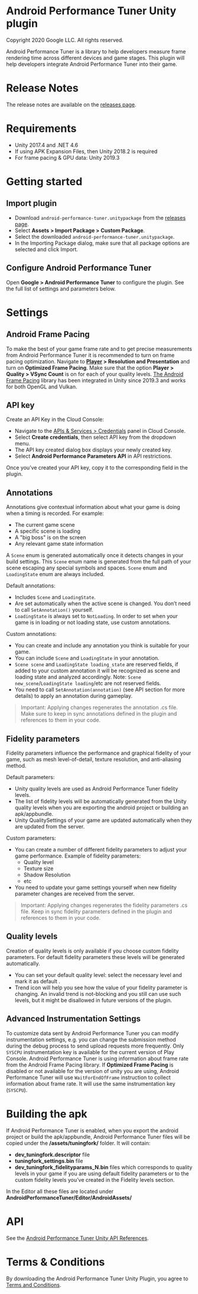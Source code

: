 # Android Performance Tuner Unity plugin
Copyright 2020 Google LLC. All rights reserved.

Android Performance Tuner is a library to help developers measure frame rendering time across different devices and game stages. This plugin will help developers integrate Android Performance Tuner into their game.

# Release Notes
The release notes are available on the [releases page](https://github.com/android/tuningfork/releases).

# Requirements
* Unity 2017.4 and .NET 4.6
* If using APK Expansion Files, then Unity 2018.2 is required
* For frame pacing & GPU data: Unity 2019.3

# Getting started
## Import plugin

* Download `android-performance-tuner.unitypackage` from the [releases page](https://github.com/android/tuningfork/releases).
* Select **Assets > Import Package > Custom Package**.
* Select the downloaded `android-performance-tuner.unitypackage`.
* In the Importing Package dialog, make sure that all package options are selected and click Import.

## Configure Android Performance Tuner
Open **Google > Android Performance Tuner** to configure the plugin.
See the full list of settings and parameters below.

# Settings
## Android Frame Pacing
To make the best of your game frame rate and to get precise measurements from Android Performance Tuner it is recommended to turn on frame pacing optimization. Navigate to **[Player](https://docs.unity3d.com/Manual/class-PlayerSettingsAndroid.html) > Resolution and Presentation** and turn on **Optimized Frame Pacing**. Make sure that the option **Player > Quality > VSync Count** is on for each of your quality levels.
[The Android Frame Pacing](https://developer.android.com/games/sdk/frame-pacing) library has been integrated in Unity since 2019.3 and works for both OpenGL and Vulkan.

## API key
Create an API Key in the Cloud Console:

* Navigate to the [APIs & Services > Credentials](https://console.cloud.google.com/apis/credentials) panel in Cloud Console.
* Select **Create credentials**, then select API key from the dropdown menu.
* The API key created dialog box displays your newly created key.
* Select **Android Performance Parameters API** in API restrictions.

Once you’ve created your API key, copy it to the corresponding field in the plugin.

## Annotations
Annotations give contextual information about what your game is doing when a timing is recorded. For example:

* The current game scene
* A specific scene is loading
* A "big boss" is on the screen
* Any relevant game state information

A `Scene` enum is generated automatically once it detects changes in your build settings.
This `Scene` enum name is generated from the full path of your scene escaping any special symbols and spaces. `Scene` enum and `LoadingState` enum are always included.

Default annotations:

* Includes `Scene` and `LoadingState`.
* Are set automatically when the active scene is changed. You don’t need to call `SetAnnotation()` yourself.
* `LoadingState` is always set to `NotLoading`. In order to set when your game is in loading or not loading state, use custom annotations.

Custom annotations:

* You can create and include any annotation you think is suitable for your game.
* You can include `Scene` and `LoadingState` in your annotation.
* `Scene scene` and `LoadingState loading_state` are reserved fields, if added to your custom annotation it will be recognized as scene and loading state and analyzed accordingly. Note: `Scene new_scene`/`LoadingState loading`/etc are not reserved fields.
* You need to call `SetAnnotation(annotation)` (see API section for more details) to apply an annotation during gameplay.

> Important:
Applying changes regenerates the annotation .cs file. Make sure to keep in sync annotations defined in the plugin and references to them in your code.

## Fidelity parameters
Fidelity parameters influence the performance and graphical fidelity of your game, such as mesh level-of-detail, texture resolution, and anti-aliasing method.

Default parameters:

* Unity quality levels are used as Android Performance Tuner fidelity levels.
* The list of fidelity levels will be automatically generated from the Unity quality levels when you are exporting the android project or building an apk/appbundle.
* Unity QualitySettings of your game are updated automatically when they are updated from the server.

Custom parameters:

* You can create a number of different fidelity parameters to adjust your game performance. Example of fidelity parameters:
  * Quality level
  * Texture size
  * Shadow Resolution
  * etc
* You need to update your game settings yourself when new fidelity parameter changes are received from the server.

> Important:
Applying changes regenerates the fidelity parameters .cs file. Keep in sync fidelity parameters defined in the plugin and references to them in your code.

## Quality levels
Creation of quality levels is only available if you choose custom fidelity parameters. For default fidelity parameters these levels will be generated automatically.

* You can set your default quality level: select the necessary level and mark it as default .
* Trend icon will help you see how the value of your fidelity parameter is changing. An invalid trend is not-blocking and you still can use such levels, but it might be disallowed in future versions of the plugin.

## Advanced Instrumentation Settings
To customize data sent by Android Performance Tuner you can modify instrumentation settings, e.g. you can change the submission method during the debug process to send upload requests more frequently. Only `SYSCPU` instrumentation key is available for the current version of Play Console. Android Performance Tuner is using information about frame rate from the Android Frame Pacing library. If **Optimized Frame Pacing** is disabled or not available for the version of unity you are using, Android Performance Tuner will use `WaitForEndOfFrame` instruction to collect information about frame rate. It will use the same instrumentation key (`SYSCPU`).

# Building the apk
If Android Performance Tuner is enabled, when you export the android project or build the apk/appbundle, Android Performance Tuner files will be copied under the **/assets/tuningfork/** folder.
It will contain:

* **dev_tuningfork.descriptor** file
* **tuningfork_settings.bin** file
* **dev_tuningfork_fidelityparams_N.bin** files which corresponds to quality levels in your game if you are using default fidelity parameters or to the custom fidelity levels you’ve created in the Fidelity levels section.

In the Editor all these files are located under **AndroidPerformanceTuner/Editor/AndroidAssets/**

# API
See the [Android Performance Tuner Unity API References](Runtime/Scripts/AndroidPerformanceTuner.cs).

# Terms & Conditions
By downloading the Android Performance Tuner Unity Plugin, you agree to [Terms and Conditions](https://developer.android.com/studio/terms).
